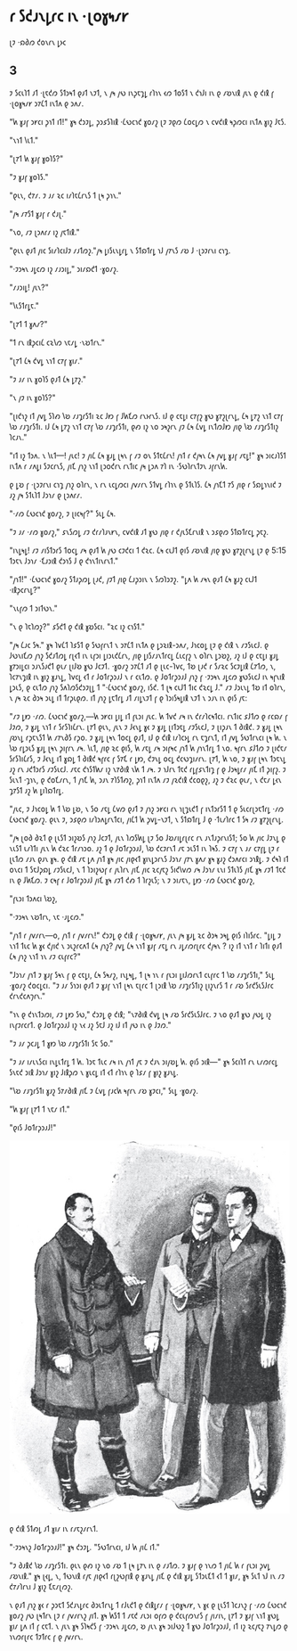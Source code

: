 # 𐑩 𐑕𐑒𐑨𐑯𐑛𐑩𐑤 𐑦𐑯 ·𐑚𐑴𐑣𐑰𐑥𐑾

𐑚𐑲 ·𐑸𐑔𐑼 𐑒𐑴𐑯𐑩𐑯 𐑛𐑶𐑤

## 3

𐑲 𐑕𐑤𐑧𐑐𐑑 𐑨𐑑 ·𐑚𐑱𐑒𐑼 𐑕𐑑𐑮𐑰𐑑 𐑞𐑨𐑑 𐑯𐑲𐑑, 𐑯 𐑢𐑰 𐑢𐑻 𐑦𐑯𐑜𐑱𐑡𐑛 𐑩𐑐𐑪𐑯 𐑬𐑼 𐑑𐑴𐑕𐑑 𐑯 𐑒𐑪𐑓𐑦 𐑦𐑯 𐑞 𐑥𐑹𐑯𐑦𐑙 𐑢𐑧𐑯 𐑞 𐑒𐑦𐑙 𐑝 ·𐑚𐑴𐑣𐑰𐑥𐑾 𐑮𐑳𐑖𐑑 𐑦𐑯𐑑𐑵 𐑞 𐑮𐑵𐑥.

"𐑿 𐑣𐑨𐑝 𐑮𐑾𐑤𐑦 𐑜𐑪𐑑 𐑦𐑑!" 𐑣𐑰 𐑒𐑮𐑲𐑛, 𐑜𐑮𐑭𐑕𐑐𐑦𐑙 ·𐑖𐑻𐑤𐑪𐑒 𐑣𐑴𐑥𐑟 𐑚𐑲 𐑲𐑞𐑼 𐑖𐑴𐑤𐑛𐑼 𐑯 𐑤𐑫𐑒𐑦𐑙 𐑰𐑜𐑼𐑤𐑦 𐑦𐑯𐑑𐑵 𐑣𐑦𐑟 𐑓𐑱𐑕.

"𐑯𐑪𐑑 𐑘𐑧𐑑."

"𐑚𐑳𐑑 𐑿 𐑣𐑨𐑝 𐑣𐑴𐑐𐑕?"

"𐑲 𐑣𐑨𐑝 𐑣𐑴𐑐𐑕."

"𐑞𐑧𐑯, 𐑒𐑳𐑥. 𐑲 𐑨𐑥 𐑷𐑤 𐑦𐑥𐑐𐑱𐑖𐑩𐑯𐑕 𐑑 𐑚𐑰 𐑜𐑪𐑯."

"𐑢𐑰 𐑥𐑳𐑕𐑑 𐑣𐑨𐑝 𐑩 𐑒𐑨𐑚."

"𐑯𐑴, 𐑥𐑲 𐑚𐑮𐑵𐑩𐑥 𐑦𐑟 𐑢𐑱𐑑𐑦𐑙."

"𐑞𐑧𐑯 𐑞𐑨𐑑 𐑢𐑦𐑤 𐑕𐑦𐑥𐑐𐑤𐑦𐑓𐑲 𐑥𐑨𐑑𐑼𐑟."𐑢𐑰 𐑛𐑦𐑕𐑧𐑯𐑛𐑩𐑛 𐑯 𐑕𐑑𐑸𐑑𐑩𐑛 𐑪𐑓 𐑢𐑳𐑯𐑕 𐑥𐑹 𐑓 ·𐑚𐑮𐑲𐑩𐑯𐑦 𐑤𐑪𐑡.

"·𐑲𐑮𐑰𐑯 𐑨𐑛𐑤𐑼 𐑦𐑟 𐑥𐑨𐑮𐑦𐑛," 𐑮𐑦𐑥𐑸𐑒𐑑 ·𐑣𐑴𐑥𐑟.

"𐑥𐑨𐑮𐑦𐑛! 𐑢𐑧𐑯?"

"𐑘𐑧𐑕𐑑𐑩𐑛𐑱."

"𐑚𐑳𐑑 𐑑 𐑣𐑵𐑥?"

"𐑑 𐑩𐑯 𐑦𐑙𐑜𐑤𐑦𐑖 𐑤𐑷𐑘𐑼 𐑯𐑱𐑥𐑛 ·𐑯𐑹𐑑𐑩𐑯."

"𐑚𐑳𐑑 𐑖𐑰 𐑒𐑫𐑛 𐑯𐑪𐑑 𐑤𐑳𐑝 𐑣𐑦𐑥."

"𐑲 𐑨𐑥 𐑦𐑯 𐑣𐑴𐑐𐑕 𐑞𐑨𐑑 𐑖𐑰 𐑛𐑳𐑟."

"𐑯 𐑢𐑲 𐑦𐑯 𐑣𐑴𐑐𐑕?"

"𐑚𐑦𐑒𐑪𐑟 𐑦𐑑 𐑢𐑫𐑛 𐑕𐑐𐑺 𐑘𐑹 𐑥𐑨𐑡𐑩𐑕𐑑𐑦 𐑷𐑤 𐑓𐑽 𐑝 𐑓𐑿𐑗𐑼 𐑩𐑯𐑶𐑩𐑯𐑕. 𐑦𐑓 𐑞 𐑤𐑱𐑛𐑦 𐑤𐑳𐑝𐑟 𐑣𐑻 𐑣𐑳𐑟𐑚𐑩𐑯𐑛, 𐑖𐑰 𐑛𐑳𐑟 𐑯𐑪𐑑 𐑤𐑳𐑝 𐑘𐑹 𐑥𐑨𐑡𐑩𐑕𐑑𐑦. 𐑦𐑓 𐑖𐑰 𐑛𐑳𐑟 𐑯𐑪𐑑 𐑤𐑳𐑝 𐑘𐑹 𐑥𐑨𐑡𐑩𐑕𐑑𐑦, 𐑞𐑺 𐑦𐑟 𐑯𐑴 𐑮𐑰𐑟𐑩𐑯 𐑢𐑲 𐑖𐑰 𐑖𐑫𐑛 𐑦𐑯𐑑𐑼𐑓𐑽 𐑢𐑦𐑞 𐑘𐑹 𐑥𐑨𐑡𐑩𐑕𐑑𐑦𐑟 𐑐𐑤𐑨𐑯."

"𐑦𐑑 𐑦𐑟 𐑑𐑮𐑵. 𐑯 𐑘𐑧𐑑—! 𐑢𐑧𐑤! 𐑲 𐑢𐑦𐑖 𐑖𐑰 𐑣𐑨𐑛 𐑚𐑰𐑯 𐑝 𐑥𐑲 𐑴𐑯 𐑕𐑑𐑱𐑖𐑩𐑯! 𐑢𐑪𐑑 𐑩 𐑒𐑢𐑰𐑯 𐑖𐑰 𐑢𐑫𐑛 𐑣𐑨𐑝 𐑥𐑱𐑛!" 𐑣𐑰 𐑮𐑦𐑤𐑨𐑐𐑕𐑑 𐑦𐑯𐑑𐑵 𐑩 𐑥𐑵𐑛𐑦 𐑕𐑲𐑤𐑩𐑯𐑕, 𐑢𐑦𐑗 𐑢𐑪𐑟 𐑯𐑪𐑑 𐑚𐑮𐑴𐑒𐑩𐑯 𐑩𐑯𐑑𐑦𐑤 𐑢𐑰 𐑛𐑮𐑵 𐑳𐑐 𐑦𐑯 ·𐑕𐑻𐑐𐑩𐑯𐑑𐑲𐑯 𐑨𐑝𐑩𐑯𐑿.

𐑞 𐑛𐑹 𐑝 ·𐑚𐑮𐑲𐑩𐑯𐑦 𐑤𐑪𐑡 𐑢𐑪𐑟 𐑴𐑐𐑩𐑯, 𐑯 𐑩𐑯 𐑧𐑤𐑛𐑼𐑤𐑦 𐑢𐑫𐑥𐑩𐑯 𐑕𐑑𐑫𐑛 𐑩𐑐𐑪𐑯 𐑞 𐑕𐑑𐑧𐑐𐑕. 𐑖𐑰 𐑢𐑪𐑗𐑑 𐑳𐑕 𐑢𐑦𐑞 𐑩 𐑕𐑸𐑛𐑪𐑯𐑦𐑒 𐑲 𐑨𐑟 𐑢𐑰 𐑕𐑑𐑧𐑐𐑑 𐑓𐑮𐑪𐑥 𐑞 𐑚𐑮𐑵𐑩𐑥.

"·𐑥𐑼 𐑖𐑻𐑤𐑪𐑒 𐑣𐑴𐑥𐑟, 𐑲 𐑚𐑦𐑤𐑰𐑝?" 𐑕𐑧𐑛 𐑖𐑰.

"𐑲 𐑨𐑥 ·𐑥𐑼 𐑣𐑴𐑥𐑟," 𐑭𐑯𐑕𐑼𐑛 𐑥𐑲 𐑒𐑩𐑥𐑐𐑨𐑯𐑾𐑯, 𐑤𐑫𐑒𐑦𐑙 𐑨𐑑 𐑣𐑻 𐑢𐑦𐑞 𐑩 𐑒𐑢𐑧𐑕𐑗𐑩𐑯𐑦𐑙 𐑯 𐑮𐑭𐑞𐑼 𐑕𐑑𐑸𐑑𐑩𐑤𐑛 𐑜𐑱𐑟.

"𐑦𐑯𐑛𐑰𐑛! 𐑥𐑲 𐑥𐑦𐑕𐑑𐑮𐑩𐑕 𐑑𐑴𐑤𐑛 𐑥𐑰 𐑞𐑨𐑑 𐑿 𐑢𐑻 𐑤𐑲𐑒𐑤𐑦 𐑑 𐑒𐑷𐑤. 𐑖𐑰 𐑤𐑧𐑓𐑑 𐑞𐑦𐑕 𐑥𐑹𐑯𐑦𐑙 𐑢𐑦𐑞 𐑣𐑻 𐑣𐑳𐑟𐑚𐑩𐑯𐑛 𐑚𐑲 𐑞 5:15 𐑑𐑮𐑱𐑯 𐑓𐑮𐑪𐑥 ·𐑗𐑨𐑮𐑦𐑙 𐑒𐑮𐑪𐑕 𐑓 𐑞 𐑒𐑪𐑯𐑑𐑦𐑯𐑩𐑯𐑑."

"𐑢𐑪𐑑!" ·𐑖𐑻𐑤𐑪𐑒 𐑣𐑴𐑥𐑟 𐑕𐑑𐑨𐑜𐑼𐑛 𐑚𐑨𐑒, 𐑢𐑲𐑑 𐑢𐑦𐑞 𐑖𐑨𐑜𐑮𐑦𐑯 𐑯 𐑕𐑼𐑐𐑮𐑲𐑟. "𐑛𐑵 𐑿 𐑥𐑰𐑯 𐑞𐑨𐑑 𐑖𐑰 𐑣𐑨𐑟 𐑤𐑧𐑓𐑑 ·𐑦𐑙𐑜𐑤𐑩𐑯𐑛?"

"𐑯𐑧𐑝𐑼 𐑑 𐑮𐑦𐑑𐑻𐑯."

"𐑯 𐑞 𐑐𐑱𐑐𐑼𐑟?" 𐑭𐑕𐑒𐑑 𐑞 𐑒𐑦𐑙 𐑣𐑹𐑕𐑤𐑦. "𐑷𐑤 𐑦𐑟 𐑤𐑪𐑕𐑑."

"𐑢𐑰 𐑖𐑨𐑤 𐑕𐑰." 𐑣𐑰 𐑐𐑫𐑖𐑑 𐑐𐑭𐑕𐑑 𐑞 𐑕𐑻𐑝𐑩𐑯𐑑 𐑯 𐑮𐑳𐑖𐑑 𐑦𐑯𐑑𐑵 𐑞 𐑛𐑮𐑷𐑦𐑙-𐑮𐑵𐑥, 𐑓𐑪𐑤𐑴𐑛 𐑚𐑲 𐑞 𐑒𐑦𐑙 𐑯 𐑥𐑲𐑕𐑧𐑤𐑓. 𐑞 𐑓𐑻𐑯𐑦𐑗𐑼 𐑢𐑪𐑟 𐑕𐑒𐑨𐑑𐑼𐑛 𐑩𐑚𐑬𐑑 𐑦𐑯 𐑧𐑝𐑮𐑦 𐑛𐑦𐑮𐑧𐑒𐑖𐑩𐑯, 𐑢𐑦𐑞 𐑛𐑦𐑕𐑥𐑨𐑯𐑑𐑩𐑤𐑛 𐑖𐑧𐑤𐑝𐑟 𐑯 𐑴𐑐𐑩𐑯 𐑛𐑮𐑹𐑟, 𐑨𐑟 𐑦𐑓 𐑞 𐑤𐑱𐑛𐑦 𐑣𐑨𐑛 𐑣𐑳𐑮𐑦𐑛𐑤𐑦 𐑮𐑨𐑯𐑕𐑨𐑒𐑑 𐑞𐑧𐑥 𐑚𐑦𐑓𐑹 𐑣𐑻 𐑓𐑤𐑲𐑑. ·𐑣𐑴𐑥𐑟 𐑮𐑳𐑖𐑑 𐑨𐑑 𐑞 𐑚𐑧𐑤-𐑐𐑫𐑤, 𐑑𐑹 𐑚𐑨𐑒 𐑩 𐑕𐑥𐑷𐑤 𐑕𐑤𐑲𐑛𐑦𐑙 𐑖𐑳𐑑𐑼, 𐑯, 𐑐𐑤𐑳𐑯𐑡𐑦𐑙 𐑦𐑯 𐑣𐑦𐑟 𐑣𐑨𐑯𐑛, 𐑐𐑫𐑤𐑛 𐑬𐑑 𐑩 𐑓𐑴𐑑𐑩𐑜𐑮𐑨𐑓 𐑯 𐑩 𐑤𐑧𐑑𐑼. 𐑞 𐑓𐑴𐑑𐑩𐑜𐑮𐑨𐑓 𐑢𐑪𐑟 𐑝 ·𐑲𐑮𐑰𐑯 𐑨𐑛𐑤𐑼 𐑣𐑻𐑕𐑧𐑤𐑓 𐑦𐑯 𐑰𐑝𐑯𐑦𐑙 𐑛𐑮𐑧𐑕, 𐑞 𐑤𐑧𐑑𐑼 𐑢𐑪𐑟 𐑕𐑵𐑐𐑼𐑕𐑒𐑮𐑲𐑚𐑛 𐑑 "·𐑖𐑻𐑤𐑪𐑒 𐑣𐑴𐑥𐑟, 𐑦𐑕𐑒. 𐑑 𐑚𐑰 𐑤𐑧𐑓𐑑 𐑑𐑦𐑤 𐑒𐑷𐑤𐑛 𐑓." 𐑥𐑲 𐑓𐑮𐑧𐑯𐑛 𐑑𐑹 𐑦𐑑 𐑴𐑐𐑩𐑯, 𐑯 𐑢𐑰 𐑷𐑤 𐑔𐑮𐑰 𐑮𐑧𐑛 𐑦𐑑 𐑑𐑩𐑜𐑧𐑞𐑼. 𐑦𐑑 𐑢𐑪𐑟 𐑛𐑱𐑑𐑩𐑛 𐑨𐑑 𐑥𐑦𐑛𐑯𐑲𐑑 𐑝 𐑞 𐑐𐑮𐑦𐑕𐑰𐑛𐑦𐑙 𐑯𐑲𐑑 𐑯 𐑮𐑨𐑯 𐑦𐑯 𐑞𐑦𐑕 𐑢𐑱:

"𐑥𐑲 𐑛𐑽 ·𐑥𐑼. 𐑖𐑻𐑤𐑪𐑒 𐑣𐑴𐑥𐑟,—𐑿 𐑮𐑾𐑤𐑦 𐑛𐑦𐑛 𐑦𐑑 𐑝𐑧𐑮𐑦 𐑢𐑧𐑤. 𐑿 𐑑𐑫𐑒 𐑥𐑰 𐑦𐑯 𐑒𐑩𐑥𐑐𐑤𐑰𐑑𐑤𐑦. 𐑩𐑯𐑑𐑦𐑤 𐑭𐑓𐑑𐑼 𐑞 𐑩𐑤𐑸𐑥 𐑝 𐑓𐑲𐑼, 𐑲 𐑣𐑨𐑛 𐑯𐑪𐑑 𐑩 𐑕𐑩𐑕𐑐𐑦𐑖𐑩𐑯. 𐑚𐑳𐑑 𐑞𐑧𐑯, 𐑢𐑧𐑯 𐑲 𐑓𐑬𐑯𐑛 𐑣𐑬 𐑲 𐑣𐑨𐑛 𐑚𐑦𐑑𐑮𐑱𐑛 𐑥𐑲𐑕𐑧𐑤𐑓, 𐑲 𐑚𐑦𐑜𐑨𐑯 𐑑 𐑔𐑦𐑙𐑒. 𐑲 𐑣𐑨𐑛 𐑚𐑰𐑯 𐑢𐑹𐑯𐑛 𐑩𐑜𐑱𐑯𐑕𐑑 𐑿 𐑥𐑳𐑯𐑔𐑕 𐑩𐑜𐑴. 𐑲 𐑣𐑨𐑛 𐑚𐑰𐑯 𐑑𐑴𐑤𐑛 𐑞𐑨𐑑, 𐑦𐑓 𐑞 𐑒𐑦𐑙 𐑦𐑥𐑐𐑤𐑶𐑛 𐑩𐑯 𐑱𐑡𐑩𐑯𐑑, 𐑦𐑑 𐑢𐑫𐑛 𐑕𐑻𐑑𐑩𐑯𐑤𐑦 𐑚𐑰 𐑿. 𐑯 𐑘𐑹 𐑩𐑛𐑮𐑧𐑕 𐑣𐑨𐑛 𐑚𐑰𐑯 𐑜𐑦𐑝𐑩𐑯 𐑥𐑰. 𐑘𐑧𐑑, 𐑢𐑦𐑞 𐑷𐑤 𐑞𐑦𐑕, 𐑿 𐑥𐑱𐑛 𐑥𐑰 𐑮𐑦𐑝𐑰𐑤 𐑢𐑪𐑑 𐑿 𐑢𐑪𐑯𐑑𐑩𐑛 𐑑 𐑯𐑴. 𐑰𐑝𐑩𐑯 𐑭𐑓𐑑𐑼 𐑲 𐑚𐑦𐑒𐑱𐑥 𐑕𐑩𐑕𐑐𐑦𐑖𐑩𐑕, 𐑲 𐑓𐑬𐑯𐑛 𐑦𐑑 𐑣𐑸𐑛 𐑑 𐑔𐑦𐑙𐑒 𐑰𐑝𐑩𐑤 𐑝 𐑕𐑳𐑗 𐑩 𐑛𐑽, 𐑒𐑲𐑯𐑛 𐑴𐑤𐑛 𐑒𐑤𐑻𐑡𐑦𐑥𐑩𐑯. 𐑚𐑳𐑑, 𐑿 𐑯𐑴, 𐑲 𐑣𐑨𐑝 𐑚𐑰𐑯 𐑑𐑮𐑱𐑯𐑛 𐑨𐑟 𐑩𐑯 𐑨𐑒𐑑𐑮𐑩𐑕 𐑥𐑲𐑕𐑧𐑤𐑓. 𐑥𐑱𐑤 𐑒𐑪𐑕𐑑𐑿𐑥 𐑦𐑟 𐑯𐑳𐑔𐑦𐑙 𐑯𐑿 𐑑 𐑥𐑰. 𐑲 𐑪𐑓𐑩𐑯 𐑑𐑱𐑒 𐑩𐑛𐑝𐑭𐑯𐑑𐑦𐑡 𐑝 𐑞 𐑓𐑮𐑰𐑛𐑩𐑥 𐑢𐑦𐑗 𐑦𐑑 𐑜𐑦𐑝𐑟. 𐑲 𐑕𐑧𐑯𐑑 ·𐑡𐑪𐑯, 𐑞 𐑒𐑴𐑗𐑥𐑩𐑯, 𐑑 𐑢𐑪𐑗 𐑿, 𐑮𐑨𐑯 𐑳𐑐𐑕𐑑𐑺𐑟, 𐑜𐑪𐑑 𐑦𐑯𐑑𐑵 𐑥𐑲 𐑢𐑷𐑒𐑦𐑙 𐑒𐑤𐑴𐑞𐑟, 𐑨𐑟 𐑲 𐑒𐑷𐑤 𐑞𐑧𐑥, 𐑯 𐑒𐑱𐑥 𐑛𐑬𐑯 𐑡𐑳𐑕𐑑 𐑨𐑟 𐑿 𐑛𐑦𐑐𐑸𐑑𐑩𐑛.

"𐑢𐑧𐑤, 𐑲 𐑓𐑪𐑤𐑴𐑛 𐑿 𐑑 𐑘𐑹 𐑛𐑹, 𐑯 𐑕𐑴 𐑥𐑱𐑛 𐑖𐑫𐑼 𐑞𐑨𐑑 𐑲 𐑢𐑪𐑟 𐑮𐑾𐑤𐑦 𐑩𐑯 𐑪𐑚𐑡𐑧𐑒𐑑 𐑝 𐑦𐑯𐑑𐑮𐑩𐑕𐑑 𐑑 𐑞 𐑕𐑧𐑤𐑩𐑚𐑮𐑱𐑑𐑩𐑛 ·𐑥𐑼 𐑖𐑻𐑤𐑪𐑒 𐑣𐑴𐑥𐑟. 𐑞𐑧𐑯 𐑲, 𐑮𐑭𐑞𐑼 𐑦𐑥𐑐𐑮𐑵𐑛𐑩𐑯𐑑𐑤𐑦, 𐑢𐑦𐑖𐑑 𐑿 𐑜𐑫𐑛-𐑯𐑲𐑑, 𐑯 𐑕𐑑𐑸𐑑𐑩𐑛 𐑓 𐑞 ·𐑑𐑧𐑥𐑐𐑩𐑤 𐑑 𐑕𐑰 𐑥𐑲 𐑣𐑳𐑟𐑚𐑩𐑯𐑛.

"𐑢𐑰 𐑚𐑴𐑔 𐑔𐑷𐑑 𐑞 𐑚𐑧𐑕𐑑 𐑮𐑦𐑟𐑹𐑕 𐑢𐑪𐑟 𐑓𐑤𐑲𐑑, 𐑢𐑧𐑯 𐑐𐑼𐑕𐑿𐑛 𐑚𐑲 𐑕𐑴 𐑓𐑹𐑥𐑦𐑛𐑩𐑚𐑩𐑤 𐑩𐑯 𐑨𐑯𐑑𐑨𐑜𐑩𐑯𐑦𐑕𐑑; 𐑕𐑴 𐑿 𐑢𐑦𐑤 𐑓𐑲𐑯𐑛 𐑞 𐑯𐑧𐑕𐑑 𐑧𐑥𐑐𐑑𐑦 𐑢𐑧𐑯 𐑿 𐑒𐑷𐑤 𐑑𐑩𐑥𐑪𐑮𐑴. 𐑨𐑟 𐑑 𐑞 𐑓𐑴𐑑𐑩𐑜𐑮𐑨𐑓, 𐑘𐑹 𐑒𐑤𐑲𐑩𐑯𐑑 𐑥𐑱 𐑮𐑧𐑕𐑑 𐑦𐑯 𐑐𐑰𐑕. 𐑲 𐑤𐑳𐑝 𐑯 𐑨𐑥 𐑤𐑳𐑝𐑛 𐑚𐑲 𐑩 𐑚𐑧𐑑𐑼 𐑥𐑨𐑯 𐑞𐑨𐑯 𐑣𐑰. 𐑞 𐑒𐑦𐑙 𐑥𐑱 𐑛𐑵 𐑢𐑪𐑑 𐑣𐑰 𐑢𐑦𐑤 𐑢𐑦𐑞𐑬𐑑 𐑣𐑦𐑯𐑛𐑮𐑩𐑯𐑕 𐑓𐑮𐑪𐑥 𐑢𐑳𐑯 𐑣𐑵𐑥 𐑣𐑰 𐑣𐑨𐑟 𐑒𐑮𐑵𐑩𐑤𐑦 𐑮𐑪𐑙𐑛. 𐑲 𐑒𐑰𐑐 𐑦𐑑 𐑴𐑯𐑤𐑦 𐑑 𐑕𐑱𐑓𐑜𐑸𐑛 𐑥𐑲𐑕𐑧𐑤𐑓, 𐑯 𐑑 𐑐𐑮𐑦𐑟𐑻𐑝 𐑩 𐑢𐑧𐑐𐑩𐑯 𐑢𐑦𐑗 𐑢𐑦𐑤 𐑷𐑤𐑢𐑱𐑟 𐑕𐑦𐑒𐑘𐑫𐑼 𐑥𐑰 𐑓𐑮𐑪𐑥 𐑧𐑯𐑦 𐑕𐑑𐑧𐑐𐑕 𐑢𐑦𐑗 𐑣𐑰 𐑥𐑲𐑑 𐑑𐑱𐑒 𐑦𐑯 𐑞 𐑓𐑿𐑗𐑼. 𐑲 𐑤𐑰𐑝 𐑩 𐑓𐑴𐑑𐑩𐑜𐑮𐑨𐑓 𐑢𐑦𐑗 𐑣𐑰 𐑥𐑲𐑑 𐑒𐑺 𐑑 𐑐𐑩𐑟𐑧𐑕; 𐑯 𐑲 𐑮𐑦𐑥𐑱𐑯, 𐑛𐑽 ·𐑥𐑼 𐑖𐑻𐑤𐑪𐑒 𐑣𐑴𐑥𐑟,

"𐑝𐑧𐑮𐑦 𐑑𐑮𐑵𐑤𐑦 𐑘𐑹𐑟,

"·𐑲𐑮𐑰𐑯 𐑯𐑹𐑑𐑩𐑯, 𐑯𐑱 ·𐑨𐑛𐑤𐑼."

"𐑢𐑪𐑑 𐑩 𐑢𐑫𐑥𐑩𐑯—𐑴, 𐑢𐑪𐑑 𐑩 𐑢𐑫𐑥𐑩𐑯!" 𐑒𐑮𐑲𐑛 𐑞 𐑒𐑦𐑙 𐑝 ·𐑚𐑴𐑣𐑰𐑥𐑾, 𐑢𐑧𐑯 𐑢𐑰 𐑣𐑨𐑛 𐑷𐑤 𐑔𐑮𐑰 𐑮𐑰𐑛 𐑞𐑦𐑕 𐑦𐑐𐑦𐑕𐑩𐑤. "𐑛𐑦𐑛 𐑲 𐑯𐑪𐑑 𐑑𐑧𐑤 𐑿 𐑣𐑬 𐑒𐑢𐑦𐑒 𐑯 𐑮𐑧𐑟𐑩𐑤𐑵𐑑 𐑖𐑰 𐑢𐑪𐑟? 𐑢𐑫𐑛 𐑖𐑰 𐑯𐑪𐑑 𐑣𐑨𐑝 𐑥𐑱𐑛 𐑩𐑯 𐑨𐑛𐑥𐑼𐑩𐑚𐑩𐑤 𐑒𐑢𐑰𐑯 ? 𐑦𐑟 𐑦𐑑 𐑯𐑪𐑑 𐑩 𐑐𐑦𐑑𐑦 𐑞𐑨𐑑 𐑖𐑰 𐑢𐑪𐑟 𐑯𐑪𐑑 𐑪𐑯 𐑥𐑲 𐑤𐑧𐑝𐑩𐑤?"

"𐑓𐑮𐑪𐑥 𐑢𐑪𐑑 𐑲 𐑣𐑨𐑝 𐑕𐑰𐑯 𐑝 𐑞 𐑤𐑱𐑛𐑦, 𐑖𐑰 𐑕𐑰𐑥𐑟, 𐑦𐑯𐑛𐑰𐑛, 𐑑 𐑚𐑰 𐑪𐑯 𐑩 𐑝𐑧𐑮𐑦 𐑛𐑦𐑓𐑼𐑩𐑯𐑑 𐑤𐑧𐑝𐑩𐑤 𐑑 𐑘𐑹 𐑥𐑨𐑡𐑩𐑕𐑑𐑦," 𐑕𐑧𐑛 ·𐑣𐑴𐑥𐑟 𐑒𐑴𐑤𐑛𐑤𐑦. "𐑲 𐑨𐑥 𐑕𐑪𐑮𐑦 𐑞𐑨𐑑 𐑲 𐑣𐑨𐑝 𐑯𐑪𐑑 𐑚𐑰𐑯 𐑱𐑚𐑩𐑤 𐑑 𐑚𐑮𐑦𐑙 𐑘𐑹 𐑥𐑨𐑡𐑩𐑕𐑑𐑦𐑟 𐑚𐑦𐑟𐑯𐑩𐑕 𐑑 𐑩 𐑥𐑹 𐑕𐑩𐑒𐑕𐑧𐑕𐑓𐑩𐑤 𐑒𐑩𐑯𐑒𐑤𐑵𐑠𐑩𐑯."

"𐑪𐑯 𐑞 𐑒𐑪𐑯𐑑𐑮𐑼𐑦, 𐑥𐑲 𐑛𐑽 𐑕𐑻," 𐑒𐑮𐑲𐑛 𐑞 𐑒𐑦𐑙; "𐑯𐑳𐑔𐑦𐑙 𐑒𐑫𐑛 𐑚𐑰 𐑥𐑹 𐑕𐑩𐑒𐑕𐑧𐑕𐑓𐑩𐑤. 𐑲 𐑯𐑴 𐑞𐑨𐑑 𐑣𐑻 𐑢𐑻𐑛 𐑦𐑟 𐑦𐑯𐑝𐑲𐑩𐑤𐑩𐑑. 𐑞 𐑓𐑴𐑑𐑩𐑜𐑮𐑨𐑓 𐑦𐑟 𐑯𐑬 𐑨𐑟 𐑕𐑱𐑓 𐑨𐑟 𐑦𐑓 𐑦𐑑 𐑢𐑻 𐑦𐑯 𐑞 𐑓𐑲𐑼."

"𐑲 𐑨𐑥 𐑜𐑤𐑨𐑛 𐑑 𐑣𐑽 𐑘𐑹 𐑥𐑨𐑡𐑩𐑕𐑑𐑦 𐑕𐑱 𐑕𐑴."

"𐑲 𐑨𐑥 𐑦𐑥𐑧𐑯𐑕𐑤𐑦 𐑦𐑯𐑛𐑧𐑑𐑩𐑛 𐑑 𐑿. 𐑐𐑮𐑱 𐑑𐑧𐑤 𐑥𐑰 𐑦𐑯 𐑢𐑪𐑑 𐑢𐑱 𐑲 𐑒𐑨𐑯 𐑮𐑦𐑢𐑹𐑛 𐑿. 𐑞𐑦𐑕 𐑮𐑦𐑙—" 𐑣𐑰 𐑕𐑤𐑦𐑐𐑑 𐑩𐑯 𐑧𐑥𐑼𐑩𐑤𐑛 𐑕𐑯𐑱𐑒 𐑮𐑦𐑙 𐑓𐑮𐑪𐑥 𐑣𐑦𐑟 𐑓𐑦𐑙𐑜𐑼 𐑯 𐑣𐑧𐑤𐑛 𐑦𐑑 𐑬𐑑 𐑩𐑐𐑪𐑯 𐑞 𐑐𐑭𐑥 𐑝 𐑣𐑦𐑟 𐑣𐑨𐑯𐑛.

"𐑘𐑹 𐑥𐑨𐑡𐑩𐑕𐑑𐑦 𐑣𐑨𐑟 𐑕𐑳𐑥𐑔𐑦𐑙 𐑢𐑦𐑗 𐑲 𐑖𐑫𐑛 𐑝𐑨𐑤𐑿 𐑰𐑝𐑩𐑯 𐑥𐑹 𐑣𐑲𐑤𐑦," 𐑕𐑧𐑛 ·𐑣𐑴𐑥𐑟. 

"𐑿 𐑣𐑨𐑝 𐑚𐑳𐑑 𐑑 𐑯𐑱𐑥 𐑦𐑑."

"𐑞𐑦𐑕 𐑓𐑴𐑑𐑩𐑜𐑮𐑨𐑓!"

![](../images/ThisPhotographSmall.jpg)

𐑞 𐑒𐑦𐑙 𐑕𐑑𐑺𐑛 𐑨𐑑 𐑣𐑦𐑥 𐑦𐑯 𐑩𐑥𐑱𐑟𐑥𐑩𐑯𐑑.

"·𐑲𐑮𐑰𐑯𐑟 𐑓𐑴𐑑𐑩𐑜𐑮𐑨𐑓!" 𐑣𐑰 𐑒𐑮𐑲𐑛. "𐑕𐑻𐑑𐑩𐑯𐑤𐑦, 𐑦𐑓 𐑿 𐑢𐑦𐑖 𐑦𐑑."

"𐑲 𐑔𐑨𐑙𐑒 𐑘𐑹 𐑥𐑨𐑡𐑩𐑕𐑑𐑦. 𐑞𐑧𐑯 𐑞𐑺 𐑦𐑟 𐑯𐑴 𐑥𐑹 𐑑 𐑚𐑰 𐑛𐑳𐑯 𐑦𐑯 𐑞 𐑥𐑨𐑑𐑼. 𐑲 𐑣𐑨𐑝 𐑞 𐑪𐑯𐑼 𐑑 𐑢𐑦𐑖 𐑿 𐑩 𐑝𐑧𐑮𐑦 𐑜𐑫𐑛 𐑥𐑹𐑯𐑦𐑙." 𐑣𐑰 𐑚𐑬𐑛, 𐑯, 𐑑𐑻𐑯𐑦𐑙 𐑩𐑢𐑱 𐑢𐑦𐑞𐑬𐑑 𐑩𐑚𐑟𐑻𐑝𐑦𐑙 𐑞 𐑣𐑨𐑯𐑛 𐑢𐑦𐑗 𐑞 𐑒𐑦𐑙 𐑣𐑨𐑛 𐑕𐑑𐑮𐑧𐑗𐑑 𐑬𐑑 𐑑 𐑣𐑦𐑥, 𐑣𐑰 𐑕𐑧𐑑 𐑪𐑓 𐑦𐑯 𐑥𐑲 𐑒𐑳𐑥𐑐𐑩𐑯𐑦 𐑓 𐑣𐑦𐑟 𐑗𐑱𐑥𐑚𐑼𐑟.

𐑯 𐑞𐑨𐑑 𐑢𐑪𐑟 𐑣𐑬 𐑩 𐑜𐑮𐑱𐑑 𐑕𐑒𐑨𐑯𐑛𐑩𐑤 𐑔𐑮𐑧𐑑𐑩𐑯𐑛 𐑑 𐑩𐑓𐑧𐑒𐑑 𐑞 𐑒𐑦𐑙𐑛𐑩𐑥 𐑝 ·𐑚𐑴𐑣𐑰𐑥𐑾, 𐑯 𐑣𐑬 𐑞 𐑚𐑧𐑕𐑑 𐑐𐑤𐑨𐑯𐑟 𐑝 ·𐑥𐑼 𐑖𐑻𐑤𐑪𐑒 𐑣𐑴𐑥𐑟 𐑢𐑻 𐑚𐑰𐑑𐑩𐑯 𐑚𐑲 𐑩 𐑢𐑫𐑥𐑩𐑯𐑟 𐑢𐑦𐑑. 𐑣𐑰 𐑿𐑕𐑑 𐑑 𐑥𐑱𐑒 𐑥𐑧𐑮𐑦 𐑴𐑝𐑼 𐑞 𐑒𐑤𐑧𐑝𐑼𐑯𐑩𐑕 𐑝 𐑢𐑦𐑥𐑦𐑯, 𐑚𐑳𐑑 𐑲 𐑣𐑨𐑝 𐑯𐑪𐑑 𐑣𐑻𐑛 𐑣𐑦𐑥 𐑛𐑵 𐑦𐑑 𐑝 𐑤𐑱𐑑. 𐑯 𐑢𐑧𐑯 𐑣𐑰 𐑕𐑐𐑰𐑒𐑕 𐑝 ·𐑲𐑮𐑰𐑯 𐑨𐑛𐑤𐑼, 𐑹 𐑢𐑧𐑯 𐑣𐑰 𐑮𐑦𐑓𐑻𐑟 𐑑 𐑣𐑻 𐑓𐑴𐑑𐑩𐑜𐑮𐑨𐑓, 𐑦𐑑 𐑦𐑟 𐑷𐑤𐑢𐑱𐑟 𐑳𐑯𐑛𐑼 𐑞 𐑪𐑯𐑼𐑩𐑚𐑩𐑤 𐑑𐑲𐑑𐑩𐑤 𐑝 𐑞 𐑢𐑫𐑥𐑩𐑯.
